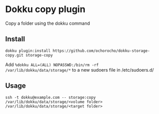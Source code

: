 # Dokku copy plugin

Copy a folder using the dokku command


## Install

```
dokku plugin:install https://github.com/ochorocho/dokku-storage-copy.git storage-copy
```

Add `%dokku ALL=(ALL) NOPASSWD:/bin/rm -rf /var/lib/dokku/data/storage/*` to a new sudoers file in /etc/sudoers.d/

## Usage

```
ssh -t dokku@example.com -- storage:copy /var/lib/dokku/data/storage/<volume folder> /var/lib/dokku/data/storage/<target folder>
```
